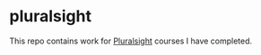 # pluralsight

This repo contains work for [Pluralsight](pluralsight.com) courses I have completed.
